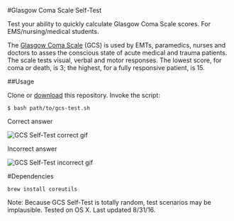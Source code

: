 
#Glasgow Coma Scale Self-Test

Test your ability to quickly calculate Glasgow Coma Scale scores. For EMS/nursing/medical students.

The [Glasgow Coma Scale](https://en.wikipedia.org/wiki/Glasgow_Coma_Scale) (GCS) is used by EMTs, paramedics, nurses and doctors to asses the conscious state of acute medical and trauma patients. The scale tests visual, verbal and motor responses. The lowest score, for coma or death, is 3; the highest, for a fully responsive patient, is 15.

##Usage

Clone or [download](https://github.com/abrahamhyatt/gcs-test/archive/master.zip) this repository. Invoke the script:

`$ bash path/to/gcs-test.sh`

Correct answer

![GCS Self-Test correct gif](https://dl.dropboxusercontent.com/u/11828/gcs/gcs_correct.gif "GCS Self-Test correct")

Incorrect answer

![GCS Self-Test incorrect gif](https://dl.dropboxusercontent.com/u/11828/gcs/gcs_incorrect.gif "GCS Self-Test incorrect")

#Dependencies

`brew install coreutils`

Note: Because GCS Self-Test is totally random, test scenarios may be implausible. Tested on OS X. Last updated 8/31/16.
